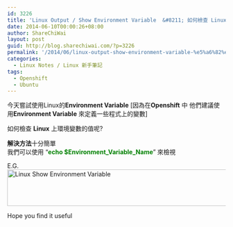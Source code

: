 ```yaml
---
id: 3226
title: 'Linux Output / Show Environment Variable  &#8211; 如何檢查 Linux 上環境變數的值呢?'
date: 2014-06-10T00:00:26+08:00
author: ShareChiWai
layout: post
guid: http://blog.sharechiwai.com/?p=3226
permalink: '/2014/06/linux-output-show-environment-variable-%e5%a6%82%e4%bd%95%e6%aa%a2%e6%9f%a5-linux-%e4%b8%8a%e7%92%b0%e5%a2%83%e8%ae%8a%e6%95%b8%e7%9a%84%e5%80%bc%e5%91%a2/'
categories:
  - Linux Notes / Linux 新手筆記
tags:
  - Openshift
  - Ubuntu
---
```

今天嘗試使用Linux的**Environment Variable** [因為在**Openshift** 中 他們建議使用**Environment Variable** 來定義一些程式上的變數]

如何檢查 **Linux** 上環境變數的值呢?

**解決方法**十分簡單  
我們可以使用 &#8220;<span style="color: #008000;"><strong>echo $Environment_Variable_Name</strong></span>&#8221; 來檢視

E.G.<img class="alignnone" src="https://i1.wp.com/farm6.static.flickr.com/5552/14513664379_c62d62bce3_z.jpg?resize=625%2C84" alt="Linux Show Environment Variable" width="625" height="84" data-recalc-dims="1" />

Hope you find it useful